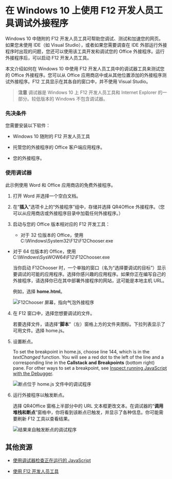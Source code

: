 
# <a name="debug-add-ins-using-f12-developer-tools-on-windows-10"></a>在 Windows 10 上使用 F12 开发人员工具调试外接程序

Windows 10 中随附的 F12 开发人员工具可帮助您调试、测试和加速您的网页。如果您未使用 IDE（如 Visual Studio），或者如果您需要调查在 IDE 外部运行外接程序时出现的问题，您还可以使用该工具开发和调试您的 Office 外接程序。运行外接程序后，可以启动 F12 开发人员工具。

本文介绍如何在 Windows 10 中使用 F12 开发人员工具中的调试器工具来测试您的 Office 外接程序。您可以从 Office 应用商店中或从其他位置添加的外接程序测试外接程序。F12 工具显示在其各自的窗口中，并不使用 Visual Studio。

 >**注意** 调试器是 Windows 10 上 F12 开发人员工具和 Internet Explorer 的一部分。较低版本的 Windows 不包含调试器。 


### <a name="prerequisites"></a>先决条件

您需要安装以下软件：


- Windows 10 随附的 F12 开发人员工具 
    
- 托管您的外接程序的 Office 客户端应用程序。  
    
- 您的外接程序。  
    
### <a name="using-the-debugger"></a>使用调试器

此示例使用 Word 和 Office 应用商店的免费外接程序。

1. 打开 Word 并选择一个空白文档。  
    
2. 在“**插入**”选项卡上的“外接程序”组中，存储并选择 QR4Office 外接程序。（您可以从应用商店或外接程序目录中加载任何外接程序。）
    
3. 启动与您的 Office 版本相对应的 F12 开发工具：
    
      - 对于 32 位版本的 Office，使用 C:\Windows\System32\F12\F12Chooser.exe
    
  - 对于 64 位版本的 Office，使用 C:\Windows\SysWOW64\F12\F12Chooser.exe
    

    当你启动 F12Chooser 时，一个单独的窗口（名为“选择要调试的目标”）显示要调试的可能的应用程序。选择你感兴趣的应用程序。如果你正在编写自己的外接程序，请选择你已在其中部署外接程序的网站，这可能是本地主机 URL。 
    
    例如，选择 **home.html**。 
    
    ![F12Chooser 屏幕，指向气泡外接程序](../../images/4f8823a3-595a-4657-83ac-8b235a7ba087.png)

4. 在 F12 窗口中，选择您想要调试的文件。
    
    若要选择文件，请选择“**脚本**”（左）窗格上方的文件夹图标。下拉列表显示了可用文件。选择 home.js。
    
5. 设置断点。
    
    To set the breakpoint in home.js, choose line 144, which is in the  _textChanged_ function. You will see a red dot to the left of the line and a corresponding line in the **Callstack and Breakpoints** (bottom right) pane. For other ways to set a breakpoint, see [Inspect running JavaScript with the Debugger](https://msdn.microsoft.com/library/dn255007%28v=vs.85%29.aspx). 
    
    ![断点位于 home.js 文件中的调试程序](../../images/e3cbc7ca-8b21-4ebb-b7a1-93e2364f1d16.png)

6. 运行外接程序以触发断点。
    
    选择 QR4Office 窗格上半部分中的 URL 文本框更改文本。在调试器的“**调用堆栈和断点**”窗格中，你将看到该断点已触发，并显示了各种信息。你可能需要刷新 F12 工具以查看结果。
    
    ![结果来自触发断点的调试程序](../../images/e0bcd036-91ce-4509-ae98-6c10b593d61b.png)


## <a name="additional-resources"></a>其他资源



- [使用调试器检查正在运行的 JavaScript](https://msdn.microsoft.com/library/dn255007%28v=vs.85%29.aspx)
    
- [使用 F12 开发人员工具](https://msdn.microsoft.com/en-us/library/bg182326%28v=vs.85%29.aspx)
    
